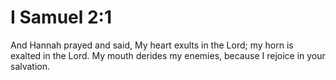 # I Samuel 2:1

And Hannah prayed and said, My heart exults in the Lord; my horn is exalted in the Lord. My mouth derides my enemies, because I rejoice in your salvation.
